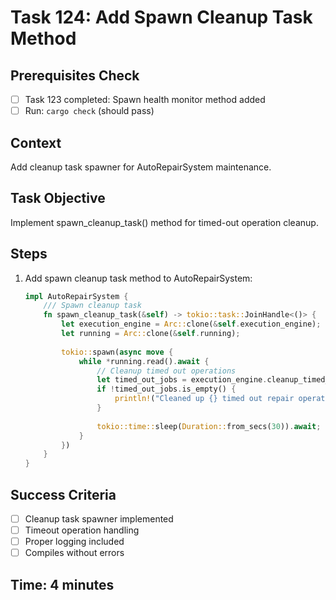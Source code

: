 # Task 124: Add Spawn Cleanup Task Method

## Prerequisites Check
- [ ] Task 123 completed: Spawn health monitor method added
- [ ] Run: `cargo check` (should pass)

## Context
Add cleanup task spawner for AutoRepairSystem maintenance.

## Task Objective
Implement spawn_cleanup_task() method for timed-out operation cleanup.

## Steps
1. Add spawn cleanup task method to AutoRepairSystem:
   ```rust
   impl AutoRepairSystem {
       /// Spawn cleanup task
       fn spawn_cleanup_task(&self) -> tokio::task::JoinHandle<()> {
           let execution_engine = Arc::clone(&self.execution_engine);
           let running = Arc::clone(&self.running);
           
           tokio::spawn(async move {
               while *running.read().await {
                   // Cleanup timed out operations
                   let timed_out_jobs = execution_engine.cleanup_timed_out_operations().await;
                   if !timed_out_jobs.is_empty() {
                       println!("Cleaned up {} timed out repair operations", timed_out_jobs.len());
                   }
                   
                   tokio::time::sleep(Duration::from_secs(30)).await;
               }
           })
       }
   }
   ```

## Success Criteria
- [ ] Cleanup task spawner implemented
- [ ] Timeout operation handling
- [ ] Proper logging included
- [ ] Compiles without errors

## Time: 4 minutes